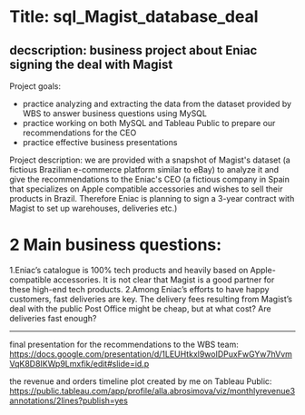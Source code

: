 # Title: sql_Magist_database_deal
## decscription: business project about Eniac signing the deal with Magist

Project goals:
- practice analyzing and extracting the data from the dataset provided by WBS to answer business questions using MySQL
- practice working on both MySQL and Tableau Public to prepare our recommendations for the CEO
- practice effective business presentations
  
Project description: we are provided with a snapshot of Magist's dataset (a fictious Brazilian e-commerce platform similar to eBay) to analyze it and give the recommendations to the Eniac's CEO (a fictious company in Spain that specializes on Apple compatible accessories and wishes to sell their products in Brazil. Therefore Eniac is planning to sign a 3-year contract with Magist to set up warehouses, deliveries etc.)

# 2 Main business questions:

1.Eniac’s catalogue is 100% tech products and heavily based on Apple-compatible accessories. It is not clear that Magist is a good partner for these high-end tech products.
2.Among Eniac’s efforts to have happy customers, fast deliveries are key. The delivery fees resulting from Magist’s deal with the public Post Office might be cheap, but at what cost? Are deliveries fast enough?

----
final presentation for the recommendations to the WBS team: 
https://docs.google.com/presentation/d/1LEUHtkxl9woIDPuxFwGYw7hVvmVqK8D8IKWp9Lmxfik/edit#slide=id.p

the revenue and orders timeline plot created by me on Tableau Public:
https://public.tableau.com/app/profile/alla.abrosimova/viz/monthlyrevenue3annotations/2lines?publish=yes
